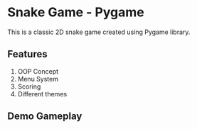 # Snake Game - Pygame

This is a classic 2D snake game created using Pygame library. 

## Features
1. OOP Concept
2. Menu System
3. Scoring
4. Different themes

## Demo Gameplay



